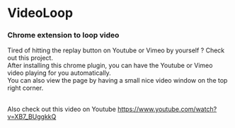 <h1> VideoLoop </h1>
<h3> Chrome extension to loop video </h3>

Tired of hitting the replay button on Youtube or Vimeo by yourself ? Check out this project. </br>
After installing this chrome plugin, you can have the Youtube or Vimeo video playing for you automatically. </br>
You can also view the page by having a small nice video window on the top right corner. </br> </br>

Also check out this video on Youtube https://www.youtube.com/watch?v=XB7_BUggkkQ

